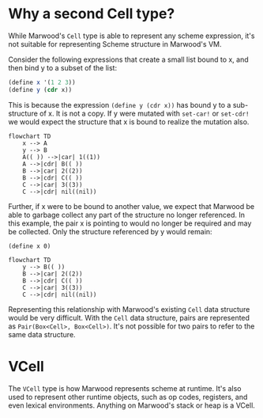 # Why a second Cell type?

While Marwood's `Cell` type is able to represent any scheme expression, it's not suitable for representing Scheme structure in Marwood's VM.

Consider the following expressions that create a small list bound to x, and then bind y to a subset of the list:

```scheme
(define x '(1 2 3))
(define y (cdr x))
```

This is because the expression `(define y (cdr x))` has bound y to a sub-structure of x. It is not a copy. If y were mutated with `set-car!` or `set-cdr!` we would expect the structure that x is bound to realize the mutation also.

```mermaid
flowchart TD
    x --> A
    y --> B
    A(( )) -->|car| 1((1))
    A -->|cdr| B(( ))
    B -->|car| 2((2))
    B -->|cdr| C(( ))
    C -->|car| 3((3))
    C -->|cdr| nil((nil))
```

Further, if x were to be bound to another value, we expect that Marwood be able to garbage collect any part of the structure no longer referenced. In this example, the pair x is pointing to would no longer be required and may be collected. Only the structure referenced by y would remain:

```
(define x 0)
```

```mermaid
flowchart TD
    y --> B(( ))
    B -->|car| 2((2))
    B -->|cdr| C(( ))
    C -->|car| 3((3))
    C -->|cdr| nil((nil))
```

Representing this relationship with Marwood's existing `Cell` data structure would be very difficult. With the `Cell` data structure, pairs are represented as `Pair(Box<Cell>, Box<Cell>)`. It's not possible for two pairs to refer to the same data structure.

# VCell

The `VCell` type is how Marwood represents scheme at runtime. It's also used to represent other runtime objects, such as op codes, registers, and even lexical environments. Anything on Marwood's stack or heap is a VCell.

